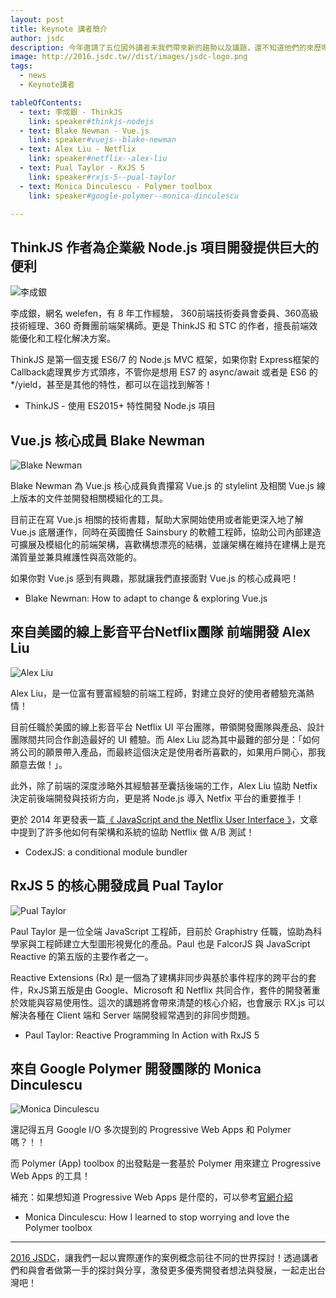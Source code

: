 ```yaml
---
layout: post
title: Keynote 講者簡介
author: jsdc
description: 今年邀請了五位國外講者未我們帶來新的趨勢以及議題，還不知道他們的來歷嗎？快進來瞧瞧！
image: http://2016.jsdc.tw//dist/images/jsdc-logo.png
tags:
  - news
  - Keynote講者

tableOfContents:
  - text: 李成銀 - ThinkJS
    link: speaker#thinkjs-nodejs
  - text: Blake Newman - Vue.js
    link: speaker#vuejs--blake-newman
  - text: Alex Liu - Netflix
    link: speaker#netflix--alex-liu
  - text: Pual Taylor - RxJS 5
    link: speaker#rxjs-5--pual-taylor
  - text: Monica Dinculescu - Polymer toolbox
    link: speaker#google-polymer--monica-dinculescu

---
```


## ThinkJS 作者為企業級 Node.js 項目開發提供巨大的便利

![李成銀](http://2016.jsdc.tw/dist/images/speakers/li-cheng-yin.png)

李成銀，網名 welefen，有 8 年工作經驗， 360前端技術委員會委員、360高級技術經理、360 奇舞團前端架構師。更是 ThinkJS 和 STC 的作者，擅長前端效能優化和工程化解决方案。

ThinkJS 是第一個支援 ES6/7 的 Node.js MVC 框架，如果你對 Express框架的Callback處理異步方式頭疼，不管你是想用 ES7 的 async/await 或者是 ES6 的 */yield，甚至是其他的特性，都可以在這找到解答！

- ThinkJS - 使用 ES2015+ 特性開發 Node.js 項目

## Vue.js 核心成員 Blake Newman

![Blake Newman](http://2016.jsdc.tw/dist/images/speakers/blake-newman-render.png)

Blake Newman 為 Vue.js 核心成員負責攥寫 Vue.js 的 stylelint 及相關 Vue.js 線上版本的文件並開發相關模組化的工具。

目前正在寫 Vue.js 相關的技術書籍，幫助大家開始使用或者能更深入地了解 Vue.js 底層運作，同時在英國擔任 Sainsbury 的軟體工程師，協助公司內部建造可擴展及模組化的前端架構，喜歡構想漂亮的結構，並讓架構在維持在建構上是充滿質量並兼具維護性與高效能的。

如果你對 Vue.js 感到有興趣，那就讓我們直接面對 Vue.js 的核心成員吧！

- Blake Newman: How to adapt to change & exploring Vue.js


## 來自美國的線上影音平台Netflix團隊 前端開發 Alex Liu

![Alex Liu](http://2016.jsdc.tw/dist/images/speakers/alex-liu.png)

Alex Liu，是一位富有豐富經驗的前端工程師，對建立良好的使用者體驗充滿熱情！

目前任職於美國的線上影音平台 Netflix UI 平台團隊，帶領開發團隊與產品、設計團隊間共同合作創造最好的 UI 體驗。而 Alex Liu 認為其中最難的部分是：「如何將公司的願景帶入產品，而最終這個決定是使用者所喜歡的，如果用戶開心，那我願意去做！」。

此外，除了前端的深度涉略外其經驗甚至囊括後端的工作，Alex Liu 協助 Netfix 決定前後端開發與技術方向，更是將 Node.js 導入 Netfix 平台的重要推手！

更於 2014 年更發表一篇[《 JavaScript and the Netflix User Interface 》](http://queue.acm.org/detail.cfm?id=2677720)，文章中提到了許多他如何有架構和系統的協助 Netflix 做 A/B 測試！

- CodexJS: a conditional module bundler

## RxJS 5 的核心開發成員 Pual Taylor

![Pual Taylor](http://2016.jsdc.tw/dist/images/speakers/paul.jpg)

Paul Taylor 是一位全端 JavaScript 工程師，目前於 Graphistry 任職，協助為科學家與工程師建立大型圖形視覺化的產品。Paul 也是 FalcorJS 與 JavaScript Reactive 的第五版的主要作者之一。

Reactive Extensions (Rx) 是一個為了建構非同步與基於事件程序的跨平台的套件，RxJS第五版是由 Google、Microsoft 和 Netflix 共同合作，套件的開發著重於效能與容易使用性。這次的講題將會帶來清楚的核心介紹，也會展示 RX.js 可以解決各種在 Client 端和 Server 端開發經常遇到的非同步問題。

- Paul Taylor: Reactive Programming In Action with RxJS 5

## 來自 Google Polymer 開發團隊的 Monica Dinculescu

![Monica Dinculescu](http://2016.jsdc.tw/dist/images/speakers/monica.png)

還記得五月 Google I/O 多次提到的 Progressive Web Apps 和 Polymer 嗎？！！

而 Polymer (App) toolbox 的出發點是一套基於 Polymer 用來建立 Progressive Web Apps 的工具！

補充：如果想知道 Progressive Web Apps 是什麼的，可以參考[官網介紹](https://developers.google.com/web/fundamentals/getting-started/your-first-progressive-web-app/?hl=zh-tw)

- Monica Dinculescu: How I learned to stop worrying and love the Polymer toolbox

- - - -

[2016 JSDC](http://2016.jsdc.tw/ '2016 JSDC')，讓我們一起以實際運作的案例概念前往不同的世界探討！透過講者們和與會者做第一手的探討與分享，激發更多優秀開發者想法與發展，一起走出台灣吧！

